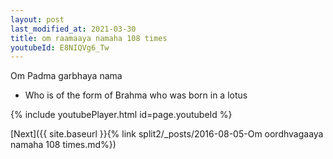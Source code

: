 ```yaml
---
layout: post
last_modified_at: 2021-03-30
title: om raamaaya namaha 108 times
youtubeId: E8NIQVg6_Tw
---
```

 
 
Om Padma garbhaya nama 
 
 -  Who is of the form of Brahma who was born in a lotus 
 
  
 
  
 
 
 
 
 
 


{% include youtubePlayer.html id=page.youtubeId %}
 
[Next]({{ site.baseurl }}{% link  split2/_posts/2016-08-05-Om oordhvagaaya namaha 108 times.md%})
 
